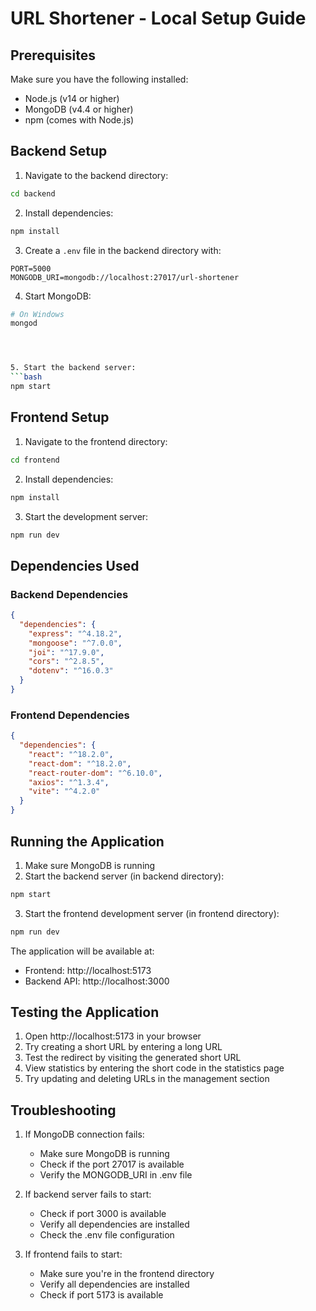 # URL Shortener - Local Setup Guide

## Prerequisites

Make sure you have the following installed:
- Node.js (v14 or higher)
- MongoDB (v4.4 or higher)
- npm (comes with Node.js)

## Backend Setup

1. Navigate to the backend directory:
```bash
cd backend
```

2. Install dependencies:
```bash
npm install
```

3. Create a `.env` file in the backend directory with:
```env
PORT=5000
MONGODB_URI=mongodb://localhost:27017/url-shortener
```

4. Start MongoDB:
```bash
# On Windows
mongod




5. Start the backend server:
```bash
npm start
```

## Frontend Setup

1. Navigate to the frontend directory:
```bash
cd frontend
```

2. Install dependencies:
```bash
npm install
```

3. Start the development server:
```bash
npm run dev
```

## Dependencies Used

### Backend Dependencies
```json
{
  "dependencies": {
    "express": "^4.18.2",
    "mongoose": "^7.0.0",
    "joi": "^17.9.0",
    "cors": "^2.8.5",
    "dotenv": "^16.0.3"
  }
}
```

### Frontend Dependencies
```json
{
  "dependencies": {
    "react": "^18.2.0",
    "react-dom": "^18.2.0",
    "react-router-dom": "^6.10.0",
    "axios": "^1.3.4",
    "vite": "^4.2.0"
  }
}
```

## Running the Application

1. Make sure MongoDB is running
2. Start the backend server (in backend directory):
```bash
npm start
```
3. Start the frontend development server (in frontend directory):
```bash
npm run dev
```

The application will be available at:
- Frontend: http://localhost:5173
- Backend API: http://localhost:3000

## Testing the Application

1. Open http://localhost:5173 in your browser
2. Try creating a short URL by entering a long URL
3. Test the redirect by visiting the generated short URL
4. View statistics by entering the short code in the statistics page
5. Try updating and deleting URLs in the management section

## Troubleshooting

1. If MongoDB connection fails:
   - Make sure MongoDB is running
   - Check if the port 27017 is available
   - Verify the MONGODB_URI in .env file

2. If backend server fails to start:
   - Check if port 3000 is available
   - Verify all dependencies are installed
   - Check the .env file configuration

3. If frontend fails to start:
   - Make sure you're in the frontend directory
   - Verify all dependencies are installed
   - Check if port 5173 is available 